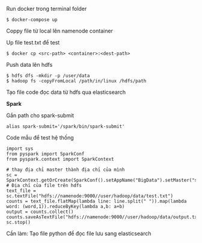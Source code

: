
Run docker trong terminal folder
~~~~
$ docker-compose up
~~~~
Coppy file từ local lên namenode container

Up file test.txt để test
~~~~
$ docker cp <src-path> <container>:<dest-path> 
~~~~
Push data lên hdfs
~~~~
$ hdfs dfs -mkdir -p /user/data
$ hadoop fs -copyFromLocal /path/in/linux /hdfs/path
~~~~
Tạo file code đọc data từ hdfs qua elasticsearch

**Spark**

Gắn path cho spark-submit
~~~~
alias spark-submit='/spark/bin/spark-submit'
~~~~
Code mẫu để test hệ thống
~~~~
import sys
from pyspark import SparkConf
from pyspark.context import SparkContext

# thay địa chỉ master thành địa chỉ của mình
sc = SparkContext.getOrCreate(SparkConf().setAppName("BigData").setMaster("spark://3b256839d254:7077"))
# Địa chỉ của file trên hdfs
text_file = sc.textFile("hdfs://namenode:9000//user/hadoop/data/test.txt")
counts = text_file.flatMap(lambda line: line.split(" ")).map(lambda word: (word,1)).reduceByKey(lambda a,b: a+b)
output = counts.collect()
counts.saveAsTextFile("hdfs://namenode:9000//user/hadoop/data/output.txt")
sc.stop()
~~~~

Cần làm: Tạo file python để đọc file lưu sang elasticsearch